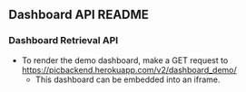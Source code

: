 ## Dashboard API README


### Dashboard Retrieval API
- To render the demo dashboard, make a GET request to https://picbackend.herokuapp.com/v2/dashboard_demo/
    - This dashboard can be embedded into an iframe.
